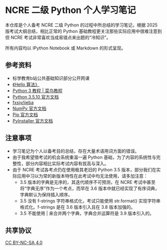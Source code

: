 # NCRE 二级 Python 个人学习笔记
本仓库是个人备考 NCRE 二级 Python 的过程中所总结的学习笔记，根据 2025 版考试大纲总结，相比正常的 Python 基础教程更关注那些实际应用中很难注意到但 NCRE 考试非常喜欢当成易错点来出题的“冷知识”。

所有内容均以 IPython Notebook 或 Markdown 的形式呈现。
## 参考资料
- 标学教育b站公共基础知识部分公开网课
- [《Hello 算法》](https://www.hello-algo.com/)
- [Python 3 教程 | 菜鸟教程](https://www.runoob.com/python3/python3-tutorial.html)
- [Python 3.5.10 官方文档](https://docs.python.org/zh-cn/3.5/)
- [fxsjy/jieba](https://github.com/fxsjy/jieba)
- [NumPy 官方文档](https://numpy.org/doc/stable/)
- [Pip 官方文档](https://pip.pypa.io/en/stable/cli/)
- [PyInstaller 官方文档](https://pyinstaller.org/en/stable/)
## 注意事项
- 学习笔记为个人以备考目的总结，存在大量术语用词方面的错误。
- 由于我希望借考试的机会系统重温一遍 Python 基础，为了内容的系统性与完整性，部分内容相比实际考试内容有拔高与深入。
- 由于 NCRE 考试各考点仍在使用极其老旧的 Python 3.5 版本，部分我们在实际应用中习以为常的新版本特性在此考试中均无法使用，请多加注意：
  - 3.5 版本的字典是无序的，其迭代顺序不可预测，在 NCRE 考试中甚至将“字典无序”作为一个考点，而早在 3.6 版本中就已经实现了有序词典，字典默认为保持插入顺序。
  - 3.5 没有 f-strings 字符串格式化，考试只能使用 str.format() 实现字符串格式化。f-strings 是在 3.6 版本引入且在 3.8 版本加强的。
  - 3.5 不能使用 | 来合并两个字典，字典合并运算符是 3.9 版本引入的。
## 共享协议
[CC BY-NC-SA 4.0](https://creativecommons.org/licenses/by-nc-sa/4.0/)